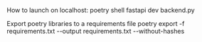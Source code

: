 How to launch on localhost:
poetry shell
fastapi dev backend.py

Export poetry libraries to a requirements file
poetry export -f requirements.txt --output requirements.txt --without-hashes

